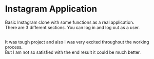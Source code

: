 # Instagram Application

Basic Instagram clone with some functions as a real application. <br />
There are 3 different sections. You can log in and log out as a user. <br /> <br />

It was tough project and also I was very excited throughout the working process. <br />
But I am not so satisfied with the end result it could be much better. <br /> <br />